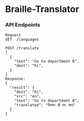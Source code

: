 # Braille-Translator 
### API Endpoints
```
Request
GET  /languages

POST /translate
[
  {
    "text": "Go to department B",
    "dest": "hi",
  }
]
Response:
{
  "result": {
    "dest": "hi",
    "src": "en",
    "text": "Go to department B",
    "translated": "विभाग बी पर जाएं"
  }
}
```
